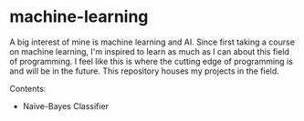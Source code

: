 # machine-learning
A big interest of mine is machine learning and AI. Since first taking a course on machine learning, I'm inspired to learn as much as I can about this field of programming. I feel like this is where the cutting edge of programming is and will be in the future. This repository houses my projects in the field.

Contents:

- Naive-Bayes Classifier
